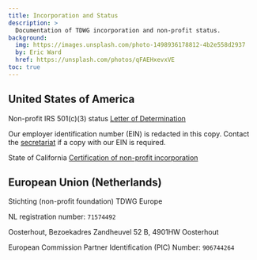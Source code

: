 ```yaml
---
title: Incorporation and Status
description: >
  Documentation of TDWG incorporation and non-profit status.
background:
  img: https://images.unsplash.com/photo-1498936178812-4b2e558d2937
  by: Eric Ward
  href: https://unsplash.com/photos/qFAEHxevxVE
toc: true
---
```


## United States of America

Non-profit IRS 501(c)(3) status [Letter of Determination](/assets/documents/tdwg_irs_det_501c3_no-ein.pdf)

Our employer identification number (EIN) is redacted in this copy. Contact the [secretariat](mailto:secretariat@tdwg.org) if a copy with our EIN is required.

State of California [Certification of non-profit incorporation](/assets/documents/tdwg_ca_nonprofit_incorporation.pdf)

## European Union (Netherlands)

Stichting (non-profit foundation) TDWG Europe

NL registration number: `71574492`

Oosterhout, Bezoekadres Zandheuvel 52 B, 4901HW Oosterhout

European Commission Partner Identification (PIC) Number: `906744264`
